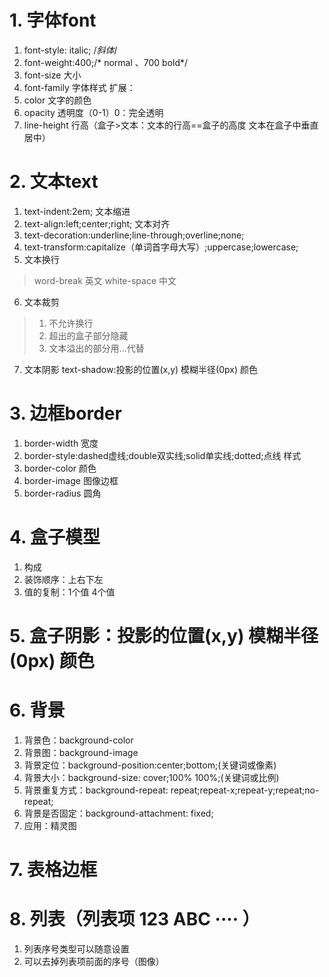 # 1. 字体font
1. font-style: italic;  /*斜体*/
2. font-weight:400;/* normal 、700 bold*/
3. font-size 大小
4. font-family 字体样式
扩展：
1. color 文字的颜色
2. opacity 透明度（0-1）0：完全透明
3. line-height 行高（盒子>文本：文本的行高==盒子的高度 文本在盒子中垂直居中）
# 2. 文本text
1. text-indent:2em;  文本缩进
2. text-align:left;center;right; 文本对齐
3. text-decoration:underline;line-through;overline;none;
4. text-transform:capitalize（单词首字母大写）;uppercase;lowercase;
5. 文本换行
> word-break 英文
> white-space 中文
6. 文本裁剪
> 1. 不允许换行
> 2. 超出的盒子部分隐藏
> 3. 文本溢出的部分用...代替
7. 文本阴影 text-shadow:投影的位置(x,y) 模糊半径(0px) 颜色
# 3. 边框border
1. border-width 宽度
2. border-style:dashed虚线;double双实线;solid单实线;dotted;点线 样式
3. border-color 颜色
4. border-image 图像边框
5. border-radius 圆角
# 4. 盒子模型
1. 构成
2. 装饰顺序：上右下左
3. 值的复制：1个值  4个值
# 5. 盒子阴影：投影的位置(x,y) 模糊半径(0px) 颜色
# 6. 背景
1. 背景色：background-color
2. 背景图：background-image
3. 背景定位：background-position:center;bottom;(关键词或像素)
4. 背景大小：background-size: cover;100% 100%;(关键词或比例)
5. 背景重复方式：background-repeat: repeat;repeat-x;repeat-y;repeat;no-repeat;
6. 背景是否固定：background-attachment: fixed;
7. 应用：精灵图
# 7. 表格边框
# 8. 列表（列表项 123 ABC ···· ）
1. 列表序号类型可以随意设置
2. 可以去掉列表项前面的序号（图像）